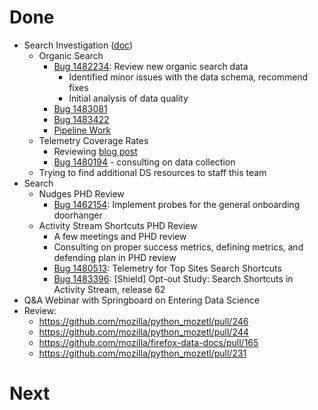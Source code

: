 # Done

* Search Investigation ([doc](https://docs.google.com/document/d/1eGP7UAM6ID3s3wCcrKF5kSgK5S2yQi7XBBQJV0qR_V8/edit#))
  * Organic Search
    * [Bug 1482234](http://bugzil.la/1482234): Review new organic search data
      * Identified minor issues with the data schema, recommend fixes
      * Initial analysis of data quality
    * [Bug 1483081](http://bugzil.la/1483081)
    * [Bug 1483422](https://bugzilla.mozilla.org/show_bug.cgi?id=1483422)
    * [Pipeline Work](https://bugzilla.mozilla.org/show_bug.cgi?id=1481671)
  * Telemetry Coverage Rates
    * Reviewing [blog post](https://blog.mozilla.org/data/2018/08/20/effectively-measuring-search-in-firefox/)
    * [Bug 1480194](https://bugzilla.mozilla.org/show_bug.cgi?id=1480194) -
      consulting on data collection
  * Trying to find additional DS resources to staff this team
* Search
  * Nudges PHD Review
    * [Bug 1462154](http://bugzil.la/1462154): Implement probes for the general onboarding doorhanger
  * Activity Stream Shortcuts PHD Review
    * A few meetings and PHD review
    * Consulting on proper success metrics,
      defining metrics, and defending plan in PHD review
    * [Bug 1480513](http://bugzil.la/1480513): Telemetry for Top Sites Search Shortcuts
    * [Bug 1483396](http://bugzil.la/1483396): [Shield] Opt-out Study: Search Shortcuts in Activity Stream, release 62
* Q&A Webinar with Springboard on Entering Data Science
* Review:
  * https://github.com/mozilla/python_mozetl/pull/246
  * https://github.com/mozilla/python_mozetl/pull/244
  * https://github.com/mozilla/firefox-data-docs/pull/165
  * https://github.com/mozilla/python_mozetl/pull/231

# Next


